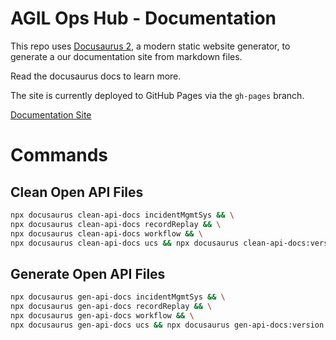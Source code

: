 # AGIL Ops Hub - Documentation

This repo uses [Docusaurus 2](https://docusaurus.io/), a modern static website generator, to generate a our
documentation site from markdown files.

Read the docusaurus docs to learn more.

The site is currently deployed to GitHub Pages via the `gh-pages` branch.

[Documentation Site](https://mssfoobar.github.io/aoh-docs/)

# Commands

## Clean Open API Files

```bash
npx docusaurus clean-api-docs incidentMgmtSys && \
npx docusaurus clean-api-docs recordReplay && \
npx docusaurus clean-api-docs workflow && \
npx docusaurus clean-api-docs ucs && npx docusaurus clean-api-docs:version ucs:all
```

## Generate Open API Files

```bash
npx docusaurus gen-api-docs incidentMgmtSys && \
npx docusaurus gen-api-docs recordReplay && \
npx docusaurus gen-api-docs workflow && \
npx docusaurus gen-api-docs ucs && npx docusaurus gen-api-docs:version ucs:all
```
